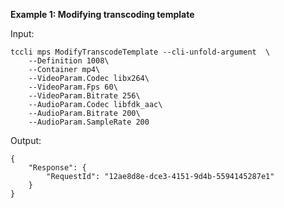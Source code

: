 **Example 1: Modifying transcoding template**



Input: 

```
tccli mps ModifyTranscodeTemplate --cli-unfold-argument  \
    --Definition 1008\
    --Container mp4\
    --VideoParam.Codec libx264\
    --VideoParam.Fps 60\
    --VideoParam.Bitrate 256\
    --AudioParam.Codec libfdk_aac\
    --AudioParam.Bitrate 200\
    --AudioParam.SampleRate 200
```

Output: 
```
{
    "Response": {
        "RequestId": "12ae8d8e-dce3-4151-9d4b-5594145287e1"
    }
}
```

